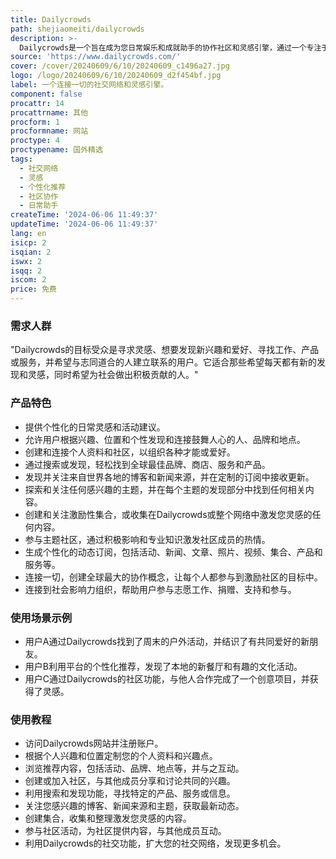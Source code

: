 ```yaml
---
title: Dailycrowds
path: shejiaomeiti/dailycrowds
description: >-
  Dailycrowds是一个旨在成为您日常娱乐和成就助手的协作社区和灵感引擎，通过一个专注于实际效用的社交网络概念，帮助您使日常生活更加有趣、有组织和鼓舞人心。
source: 'https://www.dailycrowds.com/'
cover: /cover/20240609/6/10/20240609_c1496a27.jpg
logo: /logo/20240609/6/10/20240609_d2f454bf.jpg
label: 一个连接一切的社交网络和灵感引擎。
component: false
procattr: 14
procattrname: 其他
procform: 1
procformname: 网站
proctype: 4
proctypename: 国外精选
tags:
  - 社交网络
  - 灵感
  - 个性化推荐
  - 社区协作
  - 日常助手
createTime: '2024-06-06 11:49:37'
updateTime: '2024-06-06 11:49:37'
lang: en
isicp: 2
isqian: 2
iswx: 2
isqq: 2
iscom: 2
price: 免费
---
```




### 需求人群
"Dailycrowds的目标受众是寻求灵感、想要发现新兴趣和爱好、寻找工作、产品或服务，并希望与志同道合的人建立联系的用户。它适合那些希望每天都有新的发现和灵感，同时希望为社会做出积极贡献的人。"

### 产品特色
* 提供个性化的日常灵感和活动建议。
* 允许用户根据兴趣、位置和个性发现和连接鼓舞人心的人、品牌和地点。
* 创建和连接个人资料和社区，以组织各种才能或爱好。
* 通过搜索或发现，轻松找到全球最佳品牌、商店、服务和产品。
* 发现并关注来自世界各地的博客和新闻来源，并在定制的订阅中接收更新。
* 探索和关注任何感兴趣的主题，并在每个主题的发现部分中找到任何相关内容。
* 创建和关注激励性集合，或收集在Dailycrowds或整个网络中激发您灵感的任何内容。
* 参与主题社区，通过积极影响和专业知识激发社区成员的热情。
* 生成个性化的动态订阅，包括活动、新闻、文章、照片、视频、集合、产品和服务等。
* 连接一切，创建全球最大的协作概念，让每个人都参与到激励社区的目标中。
* 连接到社会影响力组织，帮助用户参与志愿工作、捐赠、支持和参与。

### 使用场景示例
* 用户A通过Dailycrowds找到了周末的户外活动，并结识了有共同爱好的新朋友。
* 用户B利用平台的个性化推荐，发现了本地的新餐厅和有趣的文化活动。
* 用户C通过Dailycrowds的社区功能，与他人合作完成了一个创意项目，并获得了灵感。

### 使用教程
* 访问Dailycrowds网站并注册账户。
* 根据个人兴趣和位置定制您的个人资料和兴趣点。
* 浏览推荐内容，包括活动、品牌、地点等，并与之互动。
* 创建或加入社区，与其他成员分享和讨论共同的兴趣。
* 利用搜索和发现功能，寻找特定的产品、服务或信息。
* 关注您感兴趣的博客、新闻来源和主题，获取最新动态。
* 创建集合，收集和整理激发您灵感的内容。
* 参与社区活动，为社区提供内容，与其他成员互动。
* 利用Dailycrowds的社交功能，扩大您的社交网络，发现更多机会。

  
